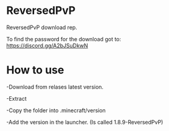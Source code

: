 # ReversedPvP
ReversedPvP download rep. 

To find the password for the download got to: https://discord.gg/A2bJSuDkwN



# How to use

-Download from relases latest version.

-Extract

-Copy the folder into .minecraft/version

-Add the version in the launcher. (Is called 1.8.9-ReversedPvP)

